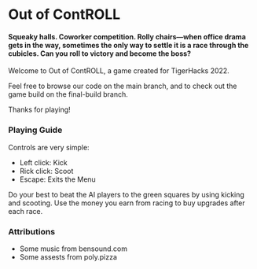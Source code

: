 # Out of ContROLL

#### Squeaky halls. Coworker competition. Rolly chairs—when office drama gets in the way, sometimes the only way to settle it is a race through the cubicles. Can you roll to victory and become the boss?

Welcome to Out of ContROLL, a game created for TigerHacks 2022.

Feel free to browse our code on the main branch, and to check out the game build on the final-build branch.

Thanks for playing!

### Playing Guide
Controls are very simple:
  - Left click: Kick
  - Rick click: Scoot
  - Escape: Exits the Menu

Do your best to beat the AI players to the green squares by using kicking and scooting.
Use the money you earn from racing to buy upgrades after each race.


### Attributions
- Some music from bensound.com
- Some assests from poly.pizza
